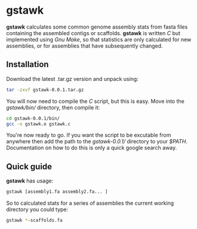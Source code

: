 gstawk
====

**gstawk** calculates some common genome assembly stats from fasta files containing the assembled contigs or scaffolds. **gstawk** is written *C* but implemented using *Gnu Make*, so that statistics are only calculated for new assemblies, or for assemblies that have subsequently changed.

Installation
-------------

Download the latest .tar.gz version and unpack using:

```bash
tar -zxvf gstawk-0.0.1.tar.gz
```
You will now need to compile the *C* script, but this is easy. Move into the *gstawk/bin/* directory, then compile it:

```bash
cd gstawk-0.0.1/bin/
gcc -o gstawk.o gstawk.c
```
You're now ready to go. If you want the script to be excutable from anywhere then add the path to the *gstawk-0.0.1/* directory to your *$PATH*. Documentation on how to do this is only a quick google search away.

Quick guide
-------------

**gstawk** has usage:

```bash
gstawk [assembly1.fa assembly2.fa... ]
```

So to calculated stats for a series of assemblies the current working directory you could type:

```bash
gstawk *-scaffolds.fa
```
